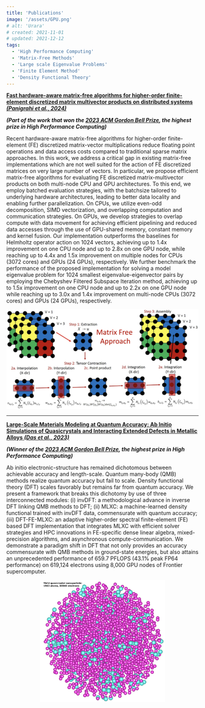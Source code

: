 ```yaml
---
title: 'Publications'
image: '/assets/GPU.png'
# alt: 'Urara'
# created: 2021-11-01
# updated: 2021-12-12
tags:
  - 'High Performance Computing'
  - 'Matrix-Free Methods'
  - 'Large scale Eigenvalue Problems'
  - 'Finite Element Method'
  - 'Density Functional Theory'
---
```


[**Fast hardware-aware matrix-free algorithms for higher-order finite-element discretized matrix multivector products on distributed systems** **_(Panigrahi et al., 2024)_**](https://doi.org/10.1016/j.jpdc.2024.104925) <br>

**_(Part of the work that won the [2023 ACM Gordon Bell Prize](https://www.acm.org/media-center/2023/november/gordon-bell-prize-2023), the highest prize in High Performance Computing)_**

Recent hardware-aware matrix-free algorithms for higher-order finite-element (FE) discretized matrix-vector multiplications reduce floating point operations and data access costs compared to traditional sparse matrix approaches. In this work, we address a critical gap in existing matrix-free implementations which are not well suited for the action of FE discretized matrices on very large number of vectors. In particular, we propose efficient matrix-free algorithms for evaluating FE discretized matrix-multivector products on both multi-node CPU and GPU architectures. To this end, we employ batched evaluation strategies, with the batchsize tailored to underlying hardware architectures, leading to better data locality and enabling further parallelization. On CPUs, we utilize even-odd decomposition, SIMD vectorization, and overlapping computation and communication strategies. On GPUs, we develop strategies to overlap compute with data movement for achieving efficient pipelining and reduced data accesses through the use of GPU-shared memory, constant memory and kernel fusion. Our implementation outperforms the baselines for Helmholtz operator action on 1024 vectors, achieving up to 1.4x improvement on one CPU node and up to 2.8x on one GPU node, while reaching up to 4.4x and 1.5x improvement on multiple nodes for CPUs (3072 cores) and GPUs (24 GPUs), respectively. We further benchmark the performance of the proposed implementation for solving a model eigenvalue problem for 1024 smallest eigenvalue-eigenvector pairs by employing the Chebyshev Filtered Subspace Iteration method, achieving up to 1.5x improvement on one CPU node and up to 2.2x on one GPU node while reaching up to 3.0x and 1.4x improvement on multi-node CPUs (3072 cores) and GPUs (24 GPUs), respectively.

<div style="width:100%; margin: auto;">
<img src="/assets/MatrixFree.png"/>
</div>
<!-- <div style="width:100%; margin: auto;">
<img src="/assets/GPU.png"/>
</div> -->

---

[**Large-Scale Materials Modeling at Quantum Accuracy: Ab Initio Simulations of Quasicrystals and Interacting Extended Defects in Metallic Alloys** **_(Das et al., 2023)_**](https://doi.org/10.1145/3581784.3627037) <br>

**_(Winner of the [2023 ACM Gordon Bell Prize](https://www.acm.org/media-center/2023/november/gordon-bell-prize-2023), the highest prize in High Performance Computing)_**

Ab initio electronic-structure has remained dichotomous between achievable accuracy and length-scale. Quantum many-body (QMB) methods realize quantum accuracy but fail to scale. Density functional theory (DFT) scales favorably but remains far from quantum accuracy. We present a framework that breaks this dichotomy by use of three interconnected modules: (i) invDFT: a methodological advance in inverse DFT linking QMB methods to DFT; (ii) MLXC: a machine-learned density functional trained with invDFT data, commensurate with quantum accuracy; (iii) DFT-FE-MLXC: an adaptive higher-order spectral finite-element (FE) based DFT implementation that integrates MLXC with efficient solver strategies and HPC innovations in FE-specific dense linear algebra, mixed-precision algorithms, and asynchronous compute-communication. We demonstrate a paradigm shift in DFT that not only provides an accuracy commensurate with QMB methods in ground-state energies, but also attains an unprecedented performance of 659.7 PFLOPS (43.1% peak FP64 performance) on 619,124 electrons using 8,000 GPU nodes of Frontier supercomputer.

<div style="width:65%; margin: auto;">
<img src="/assets/quasiCrystal.png"/>
</div>
